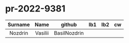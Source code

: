 # pr-2022-9381

| Surname | Name | github | lb1 | lb2 | cw |
|:---------:|:------:|:----------:|:-:|:-:|:-:|
| Nozdrin | Vasilii | BasilNozdrin |  |  |  |
